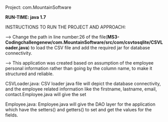 Project: com.MountainSoftware

**RUN-TIME: java 1.7**


INSTRUCTIONS TO RUN THE PROJECT AND APPROACH:

--> Change the path in line number:26 of the file(**MS3-Codingchallengenew/com.MountainSoftware/src/com/csvtosqlite/CSVLoader.java**) to load the CSV file and add the required jar for database connectivity.

--> This application was created based on assumption of the employee personal information rather than going by the column
name, to make it structured and reliable.

CSVLoader.java:
CSV loader java file will depict the database connectivity, and the employee related information like the firstname,
lastname, email, contact.Employee.java will give the set

Employee.java:
Employee.java will give the DAO layer for the application which have the setters() and getters() to set and get the values for the fields. 

